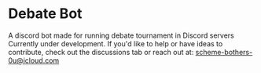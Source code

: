 # Debate Bot
 A discord bot made for running debate tournament in Discord servers
 Currently under development. If you'd like to help or have ideas to contribute, check out the discussions tab or reach out at: scheme-bothers-0u@icloud.com
